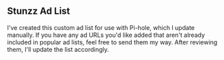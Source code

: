 ## Stunzz Ad List
I've created this custom ad list for use with Pi-hole, which I update manually. If you have any ad URLs you'd like added that aren't already included in popular ad lists, feel free to send them my way. After reviewing them, I'll update the list accordingly.

